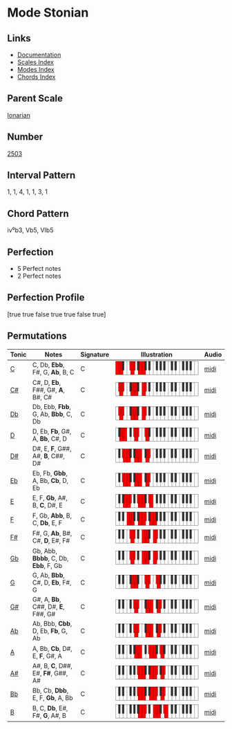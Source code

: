 # Mode Stonian

## Links

- [Documentation](README.md)
- [Scales Index](Scales.md)
- [Modes Index](Modes.md)
- [Chords Index](Chords.md)

## Parent Scale

[Ionarian](ScaleIonarian.md)

## Number

[2503](https://ianring.com/musictheory/scales/2503)

## Interval Pattern

1, 1, 4, 1, 1, 3, 1

## Chord Pattern

iv⁰b3, Vb5, VIb5

## Perfection

- 5 Perfect notes
- 2 Perfect notes

## Perfection Profile

[true true false true true false true]

## Permutations

| Tonic | Notes | Signature | Illustration | Audio |
|-------|-------|-----------|--------------|-------|
| [C](ModeCNaturalStonian.md) | C, Db, **Ebb**, F#, G, **Ab**, B, C | C | ![CNaturalStonian](ModeCNaturalStonian.png) | [midi](https://github.com/edipermadi/music/blob/main/docs/ModeCNaturalStonian.mid?raw=true) |
| [C#](ModeCSharpStonian.md) | C#, D, **Eb**, F##, G#, **A**, B#, C# | C | ![CSharpStonian](ModeCSharpStonian.png) | [midi](https://github.com/edipermadi/music/blob/main/docs/ModeCSharpStonian.mid?raw=true) |
| [Db](ModeDFlatStonian.md) | Db, Ebb, **Fbb**, G, Ab, **Bbb**, C, Db | C | ![DFlatStonian](ModeDFlatStonian.png) | [midi](https://github.com/edipermadi/music/blob/main/docs/ModeDFlatStonian.mid?raw=true) |
| [D](ModeDNaturalStonian.md) | D, Eb, **Fb**, G#, A, **Bb**, C#, D | C | ![DNaturalStonian](ModeDNaturalStonian.png) | [midi](https://github.com/edipermadi/music/blob/main/docs/ModeDNaturalStonian.mid?raw=true) |
| [D#](ModeDSharpStonian.md) | D#, E, **F**, G##, A#, **B**, C##, D# | C | ![DSharpStonian](ModeDSharpStonian.png) | [midi](https://github.com/edipermadi/music/blob/main/docs/ModeDSharpStonian.mid?raw=true) |
| [Eb](ModeEFlatStonian.md) | Eb, Fb, **Gbb**, A, Bb, **Cb**, D, Eb | C | ![EFlatStonian](ModeEFlatStonian.png) | [midi](https://github.com/edipermadi/music/blob/main/docs/ModeEFlatStonian.mid?raw=true) |
| [E](ModeENaturalStonian.md) | E, F, **Gb**, A#, B, **C**, D#, E | C | ![ENaturalStonian](ModeENaturalStonian.png) | [midi](https://github.com/edipermadi/music/blob/main/docs/ModeENaturalStonian.mid?raw=true) |
| [F](ModeFNaturalStonian.md) | F, Gb, **Abb**, B, C, **Db**, E, F | C | ![FNaturalStonian](ModeFNaturalStonian.png) | [midi](https://github.com/edipermadi/music/blob/main/docs/ModeFNaturalStonian.mid?raw=true) |
| [F#](ModeFSharpStonian.md) | F#, G, **Ab**, B#, C#, **D**, E#, F# | C | ![FSharpStonian](ModeFSharpStonian.png) | [midi](https://github.com/edipermadi/music/blob/main/docs/ModeFSharpStonian.mid?raw=true) |
| [Gb](ModeGFlatStonian.md) | Gb, Abb, **Bbbb**, C, Db, **Ebb**, F, Gb | C | ![GFlatStonian](ModeGFlatStonian.png) | [midi](https://github.com/edipermadi/music/blob/main/docs/ModeGFlatStonian.mid?raw=true) |
| [G](ModeGNaturalStonian.md) | G, Ab, **Bbb**, C#, D, **Eb**, F#, G | C | ![GNaturalStonian](ModeGNaturalStonian.png) | [midi](https://github.com/edipermadi/music/blob/main/docs/ModeGNaturalStonian.mid?raw=true) |
| [G#](ModeGSharpStonian.md) | G#, A, **Bb**, C##, D#, **E**, F##, G# | C | ![GSharpStonian](ModeGSharpStonian.png) | [midi](https://github.com/edipermadi/music/blob/main/docs/ModeGSharpStonian.mid?raw=true) |
| [Ab](ModeAFlatStonian.md) | Ab, Bbb, **Cbb**, D, Eb, **Fb**, G, Ab | C | ![AFlatStonian](ModeAFlatStonian.png) | [midi](https://github.com/edipermadi/music/blob/main/docs/ModeAFlatStonian.mid?raw=true) |
| [A](ModeANaturalStonian.md) | A, Bb, **Cb**, D#, E, **F**, G#, A | C | ![ANaturalStonian](ModeANaturalStonian.png) | [midi](https://github.com/edipermadi/music/blob/main/docs/ModeANaturalStonian.mid?raw=true) |
| [A#](ModeASharpStonian.md) | A#, B, **C**, D##, E#, **F#**, G##, A# | C | ![ASharpStonian](ModeASharpStonian.png) | [midi](https://github.com/edipermadi/music/blob/main/docs/ModeASharpStonian.mid?raw=true) |
| [Bb](ModeBFlatStonian.md) | Bb, Cb, **Dbb**, E, F, **Gb**, A, Bb | C | ![BFlatStonian](ModeBFlatStonian.png) | [midi](https://github.com/edipermadi/music/blob/main/docs/ModeBFlatStonian.mid?raw=true) |
| [B](ModeBNaturalStonian.md) | B, C, **Db**, E#, F#, **G**, A#, B | C | ![BNaturalStonian](ModeBNaturalStonian.png) | [midi](https://github.com/edipermadi/music/blob/main/docs/ModeBNaturalStonian.mid?raw=true) |
